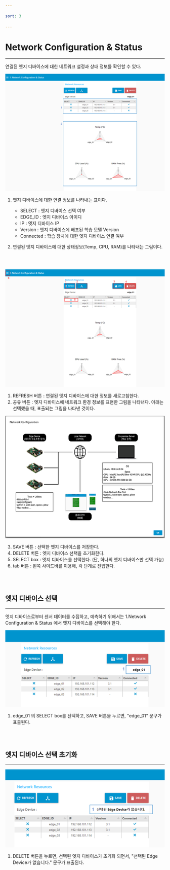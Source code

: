 ```yaml
---

sort: 3

---
```



 
# Network Configuration & Status

---

연결된 엣지 디바이스에 대한 네트워크 설정과 상태 정보를 확인할 수 있다.<br/>

![main](images/3.1.main.png)

1. 엣지 디바이스에 대한 연결 정보를 나타내는 표이다.
    - SELECT : 엣지 디바이스 선택 여부
    - EDGE_ID : 엣지 디바이스 아이디
    - IP : 엣지 디바이스 IP
    - Version : 엣지 디바이스에 배포된 학습 모델 Version
    - Connected : 학습 장치에 대한 엣지 디바이스 연결 여부
  

2. 연결된 엣지 디바이스에 대한 상태정보(Temp, CPU, RAM)를 나타내는 그림이다.

<br/><br/>

![main_button](images/3.2.main_button.png)

1. REFRESH 버튼 : 연결된 엣지 디바이스에 대한 정보를 새로고침한다.
2. 공유 버튼 : 엣지 디바이스에 네트워크 환경 정보를 표현한 그림을 나타낸다. 아래는 선택했을 때, 표출되는 그림을 나타낸 것이다.<br/>

![network_environment_png](images/3.3.network_environment_png.png)

3. SAVE 버튼 : 선택한 엣지 디바이스를 저장한다. 
4. DELETE 버튼 : 엣지 디바이스 선택을 초기화한다.
5. SELECT box : 엣지 디바이스를 선택한다. (단, 하나의 엣지 디바이스만 선택 가능)
6. tab 버튼 : 왼쪽 사이드바를 이용해, 각 단계로 진입한다.

<br/><br/>

## 엣지 디바이스 선택

---

엣지 디바이스로부터 센서 데이터를 수집하고, 예측하기 위해서는 1.Network Configuration & Status 에서 엣지 디바이스를 선택해야 한다.<br/>

![selecteddevice](images/3.4.selecteddevice.png)

1. edge_01 의 SELECT box를 선택하고, SAVE 버튼을 누르면, "edge_01" 문구가 표출된다.

<br/><br/>

## 엣지 디바이스 선택  초기화

---

![unselecteddevice](images/3.5.unselecteddevice.png)

1. DELETE 버튼을 누르면, 선택된 엣지 디바이스가 초기화 되면서, "선택된 Edge Device가 없습니다." 문구가 표출된다.